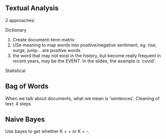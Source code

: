 ## Textual Analysis
2 approaches:

Dictionary
  1. Create document-term matrix
  2. USe meaning to map words into positive/negative sentiment, eg. rise, surge, jump... are positive words
  3. the word that may not exist in the history, but become really frequent in recent years, may be the EVENT. In the slides, the example is 'covid'.

Statistical

## Bag of Words
When we talk about documents, what we mean is 'sentences'.
Cleaning of text: 4 steps

## Naive Bayes
Use bayes to get whether K = + or K = -.
